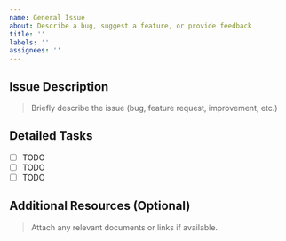 ```yaml
---
name: General Issue
about: Describe a bug, suggest a feature, or provide feedback
title: ''
labels: ''
assignees: ''
---
```


## Issue Description

> Briefly describe the issue (bug, feature request, improvement, etc.)

## Detailed Tasks

- [ ] TODO
- [ ] TODO
- [ ] TODO

## Additional Resources (Optional)

> Attach any relevant documents or links if available.
